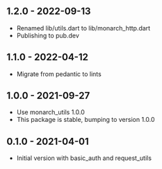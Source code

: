 ## 1.2.0 - 2022-09-13
- Renamed lib/utils.dart to lib/monarch_http.dart
- Publishing to pub.dev

## 1.1.0 - 2022-04-12
- Migrate from pedantic to lints

## 1.0.0 - 2021-09-27
- Use monarch_utils 1.0.0
- This package is stable, bumping to version 1.0.0

## 0.1.0 - 2021-04-01

- Initial version with basic_auth and request_utils
